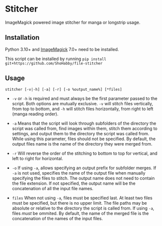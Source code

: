 # Stitcher
ImageMagick powered image stitcher for manga or longstrip usage.

## Installation 
Python 3.10+ and [ImageMagick](https://imagemagick.org/script/download.php) 7.0+ need to be installed.

This script can be installed by running `pip install git+https://github.com/ShoHabby/file-stitcher`

## Usage
`stitcher [-v|-h] [-a] [-r] [-o %output_name%] [*files]`

- `-v` or `-h` is required and must always be the first parameter passed to the script. Both options are mutually exclusive.
`-v` will stitch files vertically, from top to bottom, and `-h` will stitch files horizontally, from right to left (manga reading order).

- `-a` Means that the script will look through subfolders of the directory the script was called from, find images within them, stitch them according to settings,
and output them to the directory the script was called from. While using this parameter, files should not be specified.
By default, the output files name is the name of the directory they were merged from.

- `-r` Will reverse the order of the stitching to bottom to top for vertical, and left to right for horizontal.

- `-o` If using `-a`, allows specifying an output prefix for subfolder merges. If `-a` is not used, specifies the name of the output file when manually specifying the files to stitch.
The output name does not need to contain the file extension. If not specified, the output name will be the concatenation of all the input file names.

- `files` When not using `-a`, files must be specified last. At least two files must be specified, but there is no upper limit.
The file paths may be absolute or relative to the directory the script is called from. If using `-a`, files *must* be ommited.
By default, the name of the merged file is the concatenation of the names of the input files.
